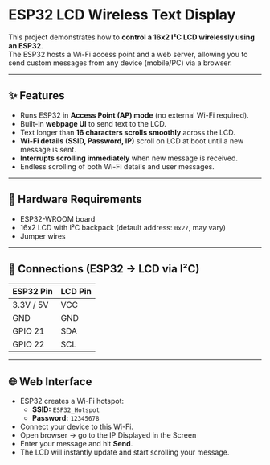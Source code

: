 # ESP32 LCD Wireless Text Display  

This project demonstrates how to **control a 16x2 I²C LCD wirelessly using an ESP32**.  
The ESP32 hosts a Wi-Fi access point and a web server, allowing you to send custom messages from any device (mobile/PC) via a browser.  

---

## ✨ Features
- Runs ESP32 in **Access Point (AP) mode** (no external Wi-Fi required).  
- Built-in **webpage UI** to send text to the LCD.  
- Text longer than **16 characters scrolls smoothly** across the LCD.  
- **Wi-Fi details (SSID, Password, IP)** scroll on LCD at boot until a new message is sent.  
- **Interrupts scrolling immediately** when new message is received.  
- Endless scrolling of both Wi-Fi details and user messages.  

---

## 🔧 Hardware Requirements
- ESP32-WROOM board  
- 16x2 LCD with I²C backpack (default address: `0x27`, may vary)  
- Jumper wires  

---

## 🔌 Connections (ESP32 → LCD via I²C)

| ESP32 Pin | LCD Pin |
|-----------|---------|
| 3.3V / 5V | VCC     |
| GND       | GND     |
| GPIO 21   | SDA     |
| GPIO 22   | SCL     |

---

## 🌐 Web Interface
- ESP32 creates a Wi-Fi hotspot:  
  - **SSID:** `ESP32_Hotspot`  
  - **Password:** `12345678`  
- Connect your device to this Wi-Fi.  
- Open browser → go to the IP Displayed in the Screen  
- Enter your message and hit **Send**.  
- The LCD will instantly update and start scrolling your message.  

